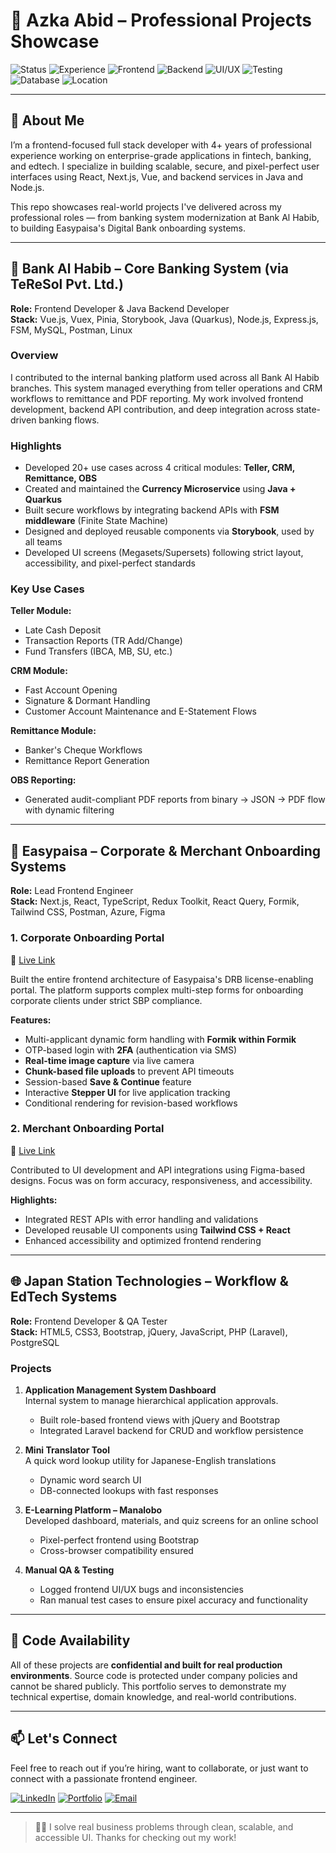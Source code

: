 # 💼 Azka Abid – Professional Projects Showcase

![Status](https://img.shields.io/badge/Status-Open%20to%20Work-brightgreen)
![Experience](https://img.shields.io/badge/Experience-4%2B%20Years-blue)
![Frontend](https://img.shields.io/badge/Frontend-React%20%7C%20Next.js%20%7C%20Vue-orange)
![Backend](https://img.shields.io/badge/Backend-Node.js%20%7C%20Java-lightgrey)
![UI/UX](https://img.shields.io/badge/UI%2FUX-TailwindCSS%20%7C%20Figma-purple)
![Testing](https://img.shields.io/badge/Testing-Postman%20%7C%20Storybook-yellow)
![Database](https://img.shields.io/badge/Database-MySQL%20%7C%20PostgreSQL-lightblue)
![Location](https://img.shields.io/badge/Based%20in-Pakistan-informational)

---

## 👋 About Me

I’m a frontend-focused full stack developer with 4+ years of professional experience working on enterprise-grade applications in fintech, banking, and edtech. I specialize in building scalable, secure, and pixel-perfect user interfaces using React, Next.js, Vue, and backend services in Java and Node.js.

This repo showcases real-world projects I've delivered across my professional roles — from banking system modernization at Bank Al Habib, to building Easypaisa's Digital Bank onboarding systems.

---

## 🏦 Bank Al Habib – Core Banking System (via TeReSol Pvt. Ltd.)

**Role:** Frontend Developer & Java Backend Developer  
**Stack:** Vue.js, Vuex, Pinia, Storybook, Java (Quarkus), Node.js, Express.js, FSM, MySQL, Postman, Linux

### Overview

I contributed to the internal banking platform used across all Bank Al Habib branches. This system managed everything from teller operations and CRM workflows to remittance and PDF reporting. My work involved frontend development, backend API contribution, and deep integration across state-driven banking flows.

### Highlights

- Developed 20+ use cases across 4 critical modules: **Teller, CRM, Remittance, OBS**
- Created and maintained the **Currency Microservice** using **Java + Quarkus**
- Built secure workflows by integrating backend APIs with **FSM middleware** (Finite State Machine)
- Designed and deployed reusable components via **Storybook**, used by all teams
- Developed UI screens (Megasets/Supersets) following strict layout, accessibility, and pixel-perfect standards

### Key Use Cases

**Teller Module:**
- Late Cash Deposit
- Transaction Reports (TR Add/Change)
- Fund Transfers (IBCA, MB, SU, etc.)

**CRM Module:**
- Fast Account Opening
- Signature & Dormant Handling
- Customer Account Maintenance and E-Statement Flows

**Remittance Module:**
- Banker's Cheque Workflows
- Remittance Report Generation

**OBS Reporting:**
- Generated audit-compliant PDF reports from binary → JSON → PDF flow with dynamic filtering

---

## 🏢 Easypaisa – Corporate & Merchant Onboarding Systems

**Role:** Lead Frontend Engineer  
**Stack:** Next.js, React, TypeScript, Redux Toolkit, React Query, Formik, Tailwind CSS, Postman, Azure, Figma

### 1. Corporate Onboarding Portal  
🔗 [Live Link](https://registerbusiness.easypaisa.com.pk/sign-up)

Built the entire frontend architecture of Easypaisa's DRB license-enabling portal. The platform supports complex multi-step forms for onboarding corporate clients under strict SBP compliance.

**Features:**
- Multi-applicant dynamic form handling with **Formik within Formik**
- OTP-based login with **2FA** (authentication via SMS)
- **Real-time image capture** via live camera
- **Chunk-based file uploads** to prevent API timeouts
- Session-based **Save & Continue** feature
- Interactive **Stepper UI** for live application tracking
- Conditional rendering for revision-based workflows

### 2. Merchant Onboarding Portal  
🔗 [Live Link](https://registerbusiness.easypaisa.com.pk)

Contributed to UI development and API integrations using Figma-based designs. Focus was on form accuracy, responsiveness, and accessibility.

**Highlights:**
- Integrated REST APIs with error handling and validations
- Developed reusable UI components using **Tailwind CSS + React**
- Enhanced accessibility and optimized frontend rendering

---

## 🌐 Japan Station Technologies – Workflow & EdTech Systems

**Role:** Frontend Developer & QA Tester  
**Stack:** HTML5, CSS3, Bootstrap, jQuery, JavaScript, PHP (Laravel), PostgreSQL

### Projects

1. **Application Management System Dashboard**  
   Internal system to manage hierarchical application approvals.  
   - Built role-based frontend views with jQuery and Bootstrap  
   - Integrated Laravel backend for CRUD and workflow persistence

2. **Mini Translator Tool**  
   A quick word lookup utility for Japanese-English translations  
   - Dynamic word search UI  
   - DB-connected lookups with fast responses

3. **E-Learning Platform – Manalobo**  
   Developed dashboard, materials, and quiz screens for an online school  
   - Pixel-perfect frontend using Bootstrap  
   - Cross-browser compatibility ensured

4. **Manual QA & Testing**  
   - Logged frontend UI/UX bugs and inconsistencies  
   - Ran manual test cases to ensure pixel accuracy and functionality

---

## 🔐 Code Availability

All of these projects are **confidential and built for real production environments**. Source code is protected under company policies and cannot be shared publicly. This portfolio serves to demonstrate my technical expertise, domain knowledge, and real-world contributions.

---

## 📫 Let's Connect

Feel free to reach out if you’re hiring, want to collaborate, or just want to connect with a passionate frontend engineer.

[![LinkedIn](https://img.shields.io/badge/LinkedIn-Azka%20Abid-blue)](https://www.linkedin.com/in/azkaabid57/)
[![Portfolio](https://img.shields.io/badge/View-Portfolio-blueviolet)](https://azkaabid.vercel.app/)
[![Email](https://img.shields.io/badge/Email-Contact%20Me-informational)](mailto:azkaabid57@gmail.com)

---

> 👩‍💻 I solve real business problems through clean, scalable, and accessible UI. Thanks for checking out my work!
